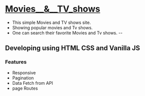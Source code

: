 # [Movies__&__TV_shows](https://kirathecoder.github.io/Movies__-__TV_shows/)
- This simple Movies and TV shows site.
- Showing popular movies and Tv shows.
- One can search their favorite Movies and Tv shows.
--
## Developing using HTML CSS and Vanilla JS
### Features
- Responsive
- Pagination
- Data Fetch from API
- page Routes
